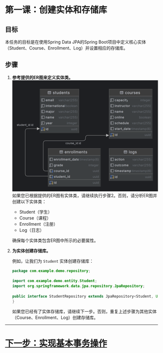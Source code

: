 # 第一课：创建实体和存储库

## 目标

本任务的目标是在使用Spring Data JPA的Spring Boot项目中定义核心实体（Student、Course、Enrollment、Log）并设置相应的存储库。

## 步骤

1. **参考提供的ER图来定义实体类。**
   ![er-diagram.png](../../../../srcs/transactions/er-diagram.png)
   如果您已根据提供的ER图有实体类，请继续执行步骤2。否则，请分析ER图并创建以下实体类：

   - Student（学生）
   - Course（课程）
   - Enrollment（注册）
   - Log（日志）

   确保每个实体类包含ER图中所示的必要属性。

2. **为实体创建存储库。**

   例如，让我们为 `Student` 实体创建存储库：

   ```java
   package com.example.demo.repository;

   import com.example.demo.entity.Student;
   import org.springframework.data.jpa.repository.JpaRepository;

   public interface StudentRepository extends JpaRepository<Student, UUID> {
   }
   ```

   如果您已经有了实体存储库，请继续下一步。否则，重复上述步骤为其他实体（Course、Enrollment、Log）创建存储库。

---

# [下一步：实现基本事务操作](basic-transactional-operations.md)